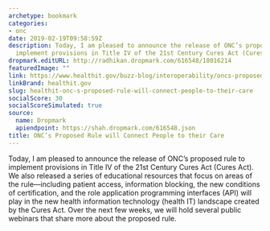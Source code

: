 ```yaml
---
archetype: bookmark
categories:
- onc
date: 2019-02-19T09:58:59Z
description: Today, I am pleased to announce the release of ONC’s proposed rule to
  implement provisions in Title IV of the 21st Century Cures Act (Cures Act).
dropmark.editURL: http://radhikan.dropmark.com/616548/18016214
featuredImage: ""
link: https://www.healthit.gov/buzz-blog/interoperability/oncs-proposed-rule-will-connect-people-to-their-care
linkBrand: healthit.gov
slug: healthit-onc-s-proposed-rule-will-connect-people-to-their-care
socialScore: 30
socialScoreSimulated: true
source:
  name: Dropmark
  apiendpoint: https://shah.dropmark.com/616548.json
title: ONC’s Proposed Rule will Connect People to their Care
---
```

Today, I am pleased to announce the release of ONC’s proposed rule to implement provisions in Title IV of the 21st Century Cures Act (Cures Act). We also released a series of educational resources that focus on areas of the rule—including patient access, information blocking, the new conditions of certification, and the role application programming interfaces (API) will play in the new health information technology (health IT) landscape created by the Cures Act. Over the next few weeks, we will hold several public webinars that share more about the proposed rule.

